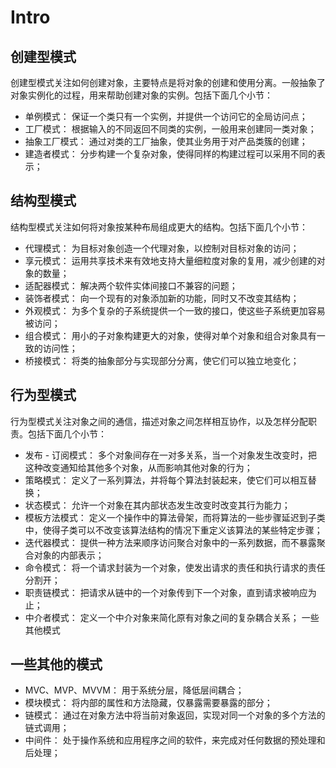 # Intro

## 创建型模式

创建型模式关注如何创建对象，主要特点是将对象的创建和使用分离。一般抽象了对象实例化的过程，用来帮助创建对象的实例。包括下面几个小节：

- 单例模式： 保证一个类只有一个实例，并提供一个访问它的全局访问点；
- 工厂模式： 根据输入的不同返回不同类的实例，一般用来创建同一类对象；
- 抽象工厂模式： 通过对类的工厂抽象，使其业务用于对产品类簇的创建；
- 建造者模式： 分步构建一个复杂对象，使得同样的构建过程可以采用不同的表示；

## 结构型模式

结构型模式关注如何将对象按某种布局组成更大的结构。包括下面几个小节：

- 代理模式： 为目标对象创造一个代理对象，以控制对目标对象的访问；
- 享元模式： 运用共享技术来有效地支持大量细粒度对象的复用，减少创建的对象的数量；
- 适配器模式： 解决两个软件实体间接口不兼容的问题；
- 装饰者模式： 向一个现有的对象添加新的功能，同时又不改变其结构；
- 外观模式： 为多个复杂的子系统提供一个一致的接口，使这些子系统更加容易被访问；
- 组合模式： 用小的子对象构建更大的对象，使得对单个对象和组合对象具有一致的访问性；
- 桥接模式： 将类的抽象部分与实现部分分离，使它们可以独立地变化；

## 行为型模式

行为型模式关注对象之间的通信，描述对象之间怎样相互协作，以及怎样分配职责。包括下面几个小节：

- 发布 - 订阅模式： 多个对象间存在一对多关系，当一个对象发生改变时，把这种改变通知给其他多个对象，从而影响其他对象的行为；
- 策略模式： 定义了一系列算法，并将每个算法封装起来，使它们可以相互替换；
- 状态模式： 允许一个对象在其内部状态发生改变时改变其行为能力；
- 模板方法模式： 定义一个操作中的算法骨架，而将算法的一些步骤延迟到子类中，使得子类可以不改变该算法结构的情况下重定义该算法的某些特定步骤；
- 迭代器模式： 提供一种方法来顺序访问聚合对象中的一系列数据，而不暴露聚合对象的内部表示；
- 命令模式： 将一个请求封装为一个对象，使发出请求的责任和执行请求的责任分割开；
- 职责链模式： 把请求从链中的一个对象传到下一个对象，直到请求被响应为止；
- 中介者模式： 定义一个中介对象来简化原有对象之间的复杂耦合关系；
一些其他模式

## 一些其他的模式

- MVC、MVP、MVVM： 用于系统分层，降低层间耦合；
- 模块模式： 将内部的属性和方法隐藏，仅暴露需要暴露的部分；
- 链模式： 通过在对象方法中将当前对象返回，实现对同一个对象的多个方法的链式调用；
- 中间件： 处于操作系统和应用程序之间的软件，来完成对任何数据的预处理和后处理；